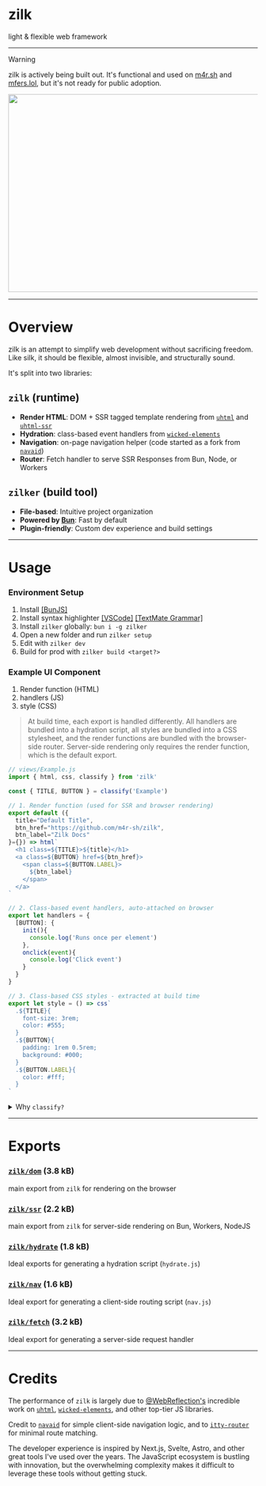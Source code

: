 # zilk

light & flexible web framework

---

> [!WARNING]  
> zilk is actively being built out. It's functional and used on [m4r.sh](https://m4r.sh) and [mfers.lol](https://mfers.lol), but it's not ready for public adoption. 

<p align="center">
  <img width="600" height="400" src="https://m4r.sh/previews/zilk-tech.gif">
</p>

---

# Overview

zilk is an attempt to simplify web development without sacrificing freedom. Like silk, it should be flexible, almost invisible, and structurally sound.

It's split into two libraries:

## `zilk` (runtime)
  - **Render HTML**: DOM + SSR tagged template rendering from [`uhtml`](https://github.com/WebReflection/uhtml) and [`uhtml-ssr`](https://github.com/WebReflection/uhtml-ssr)
  - **Hydration**: class-based event handlers from [`wicked-elements`](https://github.com/WebReflection/wicked-elements)
  - **Navigation**: on-page navigation helper (code started as a fork from [`navaid`](https://github.com/lukeed/navaid))
  - **Router**: Fetch handler to serve SSR Responses from Bun, Node, or Workers

## `zilker` (build tool)
  - **File-based**: Intuitive project organization
  - **Powered by [Bun](https://bun.sh/)**: Fast by default
  - **Plugin-friendly**: Custom dev experience and build settings

---

# Usage

### Environment Setup

1. Install [[BunJS]](https://bun.com)
2. Install syntax highlighter [[VSCode]](https://marketplace.visualstudio.com/items?itemName=m4rsh.zilk-highlight) [[TextMate Grammar]](https://github.com/m4r-sh/vscode-zilk-highlight/blob/master/syntaxes/zilk.tmLanguage.json)
3. Install `zilker` globally: `bun i -g zilker`
4. Open a new folder and run `zilker setup`
5. Edit with `zilker dev`
6. Build for prod with `zilker build <target?>`

### Example UI Component

1. Render function (HTML)
2. handlers (JS)
3. style (CSS)

> At build time, each export is handled differently. All handlers are bundled into a hydration script, all styles are bundled into a CSS stylesheet, and the render functions are bundled with the browser-side router. Server-side rendering only requires the render function, which is the default export.

~~~js
// views/Example.js
import { html, css, classify } from 'zilk'

const { TITLE, BUTTON } = classify('Example')

// 1. Render function (used for SSR and browser rendering)
export default ({
  title="Default Title",
  btn_href="https://github.com/m4r-sh/zilk",
  btn_label="Zilk Docs"
}={}) => html`
  <h1 class=${TITLE}>${title}</h1>
  <a class=${BUTTON} href=${btn_href}>
    <span class=${BUTTON.LABEL}>
      ${btn_label}
    </span>
  </a>
`

// 2. Class-based event handlers, auto-attached on browser
export let handlers = {
  [BUTTON]: {
    init(){
      console.log('Runs once per element')
    },
    onclick(event){
      console.log('Click event')
    }
  }
}

// 3. Class-based CSS styles - extracted at build time
export let style = () => css`
  .${TITLE}{
    font-size: 3rem;
    color: #555;
  }
  .${BUTTON}{
    padding: 1rem 0.5rem;
    background: #000;
  }
  .${BUTTON.LABEL}{
    color: #fff;
  }
`

~~~

<details>
<summary>Why <code>classify?</code></summary>
<p>Classes are the glue that connects the HTML, CSS, and javascript event handlers.</p>
<p>You could also use normal strings, but manually managing string names is notoriously problematic.</p>
<p><code>classify()</code> automatically scopes nested css classnames, so you don't have to write long unique strings across files. It's recommended to pass a string that mirrors the file path.
<pre lang="javascript" class="language-javascript">
<code>// views/Nav/Button.js
let { OUTER, INNER, LABEL, ICON } = classify('Nav/Button')

OUTER // "Nav-Button__OUTER"
LABEL // "Nav-Button__LABEL"</code>
</pre>

<p><b>How? </b>classify returns a recursive proxy with a toString() and [Symbol.toPrimitive]() trap. Each layer adds to the original prefix in the output string.
</details>


---

# Exports

### [`zilk/dom`](https://github.com/m4r-sh/zilk/blob/master/src/dom.js) **(3.8 kB)**

main export from `zilk` for rendering on the browser

### [`zilk/ssr`](https://github.com/m4r-sh/zilk/blob/master/src/ssr.js) **(2.2 kB)**

main export from `zilk` for server-side rendering on Bun, Workers, NodeJS

### [`zilk/hydrate`](https://github.com/m4r-sh/zilk/blob/master/src/hydrate/index.js) **(1.8 kB)**

Ideal exports for generating a hydration script (`hydrate.js`)

### [`zilk/nav`](https://github.com/m4r-sh/zilk/blob/master/src/nav/index.js) **(1.6 kB)**

Ideal export for generating a client-side routing script (`nav.js`)

### [`zilk/fetch`](https://github.com/m4r-sh/zilk/blob/master/src/fetch/index.js) **(3.2 kB)**

Ideal export for generating a server-side request handler

---

# Credits

The performance of `zilk` is largely due to [@WebReflection's](https://github.com/WebReflection/) incredible work on [`uhtml`](https://github.com/WebReflection/uhtml), [`wicked-elements`](https://github.com/WebReflection/wicked-elements), and other top-tier JS libraries.

Credit to [`navaid`](https://github.com/lukeed/navaid/) for simple client-side navigation logic, and to [`itty-router`](https://itty.dev/itty-router) for minimal route matching.

The developer experience is inspired by Next.js, Svelte, Astro, and other great tools I've used over the years. The JavaScript ecosystem is bustling with innovation, but the overwhelming complexity makes it difficult to leverage these tools without getting stuck.